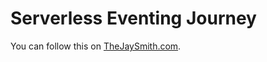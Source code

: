 # Serverless Eventing Journey

 You can follow this on [TheJaySmith.com](https://thejaysmith.com/category/titles/serverlessjay/severless-eventing/).
